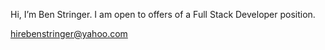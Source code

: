Hi, I’m Ben Stringer.
I am open to offers of a Full Stack Developer position.

hirebenstringer@yahoo.com
